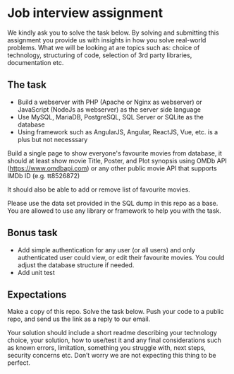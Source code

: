 # Job interview assignment
We kindly ask you to solve the task below. By solving and submitting this assignment you provide us with insights in how you solve real-world problems. What we will be looking at are topics such as: choice of technology, structuring of code, selection of 3rd party libraries, documentation etc.


## The task
- Build a webserver with PHP (Apache or Nginx as webserver) or JavaScript (NodeJs as webserver) as the server side language
- Use MySQL, MariaDB, PostgreSQL, SQL Server or SQLite as the database
- Using framework such as AngularJS, Angular, ReactJS, Vue, etc. is a plus but not necesssary

Build a single page to show everyone's favourite movies from database, it should at least show movie Title, Poster, and Plot synopsis using OMDb API (https://www.omdbapi.com) or any other public movie API that supports IMDb ID (e.g. tt8526872)

It should also be able to add or remove list of favourite movies.

Please use the data set provided in the SQL dump in this repo as a base.
You are allowed to use any library or framework to help you with the task.

## Bonus task
- Add simple authentication for any user (or all users) and only authenticated user could view, or edit their favourite movies. You could adjust the database structure if needed.
- Add unit test

## Expectations
Make a copy of this repo. Solve the task below. Push your code to a public repo, and send us the link as a reply to our email.

Your solution should include a short readme describing your technology choice, your solution, how to use/test it and any final considerations such as known errors, limitation, something you struggle with, next steps, security concerns etc. Don’t worry we are not expecting this thing to be perfect.